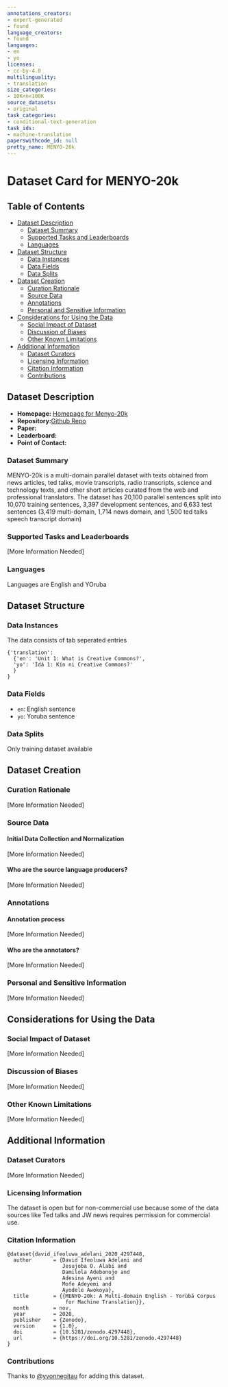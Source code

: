 ```yaml
---
annotations_creators:
- expert-generated
- found
language_creators:
- found
languages:
- en
- yo
licenses:
- cc-by-4.0
multilinguality:
- translation
size_categories:
- 10K<n<100K
source_datasets:
- original
task_categories:
- conditional-text-generation
task_ids:
- machine-translation
paperswithcode_id: null
pretty_name: MENYO-20k
---
```


# Dataset Card for MENYO-20k

## Table of Contents
- [Dataset Description](#dataset-description)
  - [Dataset Summary](#dataset-summary)
  - [Supported Tasks and Leaderboards](#supported-tasks-and-leaderboards)
  - [Languages](#languages)
- [Dataset Structure](#dataset-structure)
  - [Data Instances](#data-instances)
  - [Data Fields](#data-fields)
  - [Data Splits](#data-splits)
- [Dataset Creation](#dataset-creation)
  - [Curation Rationale](#curation-rationale)
  - [Source Data](#source-data)
  - [Annotations](#annotations)
  - [Personal and Sensitive Information](#personal-and-sensitive-information)
- [Considerations for Using the Data](#considerations-for-using-the-data)
  - [Social Impact of Dataset](#social-impact-of-dataset)
  - [Discussion of Biases](#discussion-of-biases)
  - [Other Known Limitations](#other-known-limitations)
- [Additional Information](#additional-information)
  - [Dataset Curators](#dataset-curators)
  - [Licensing Information](#licensing-information)
  - [Citation Information](#citation-information)
  - [Contributions](#contributions)

## Dataset Description

- **Homepage:** [Homepage for Menyo-20k](https://zenodo.org/record/4297448#.X81G7s0zZPY)
- **Repository:**[Github Repo](https://github.com/dadelani/menyo-20k_MT)
- **Paper:**
- **Leaderboard:**
- **Point of Contact:**

### Dataset Summary

MENYO-20k is a multi-domain parallel dataset with texts obtained from news articles, ted talks, movie transcripts, radio transcripts, science and technology texts, and other short articles curated from the web and professional translators. The dataset has 20,100 parallel sentences split into 10,070 training sentences, 3,397 development sentences, and 6,633 test sentences (3,419 multi-domain, 1,714 news domain, and 1,500 ted talks speech transcript domain)

### Supported Tasks and Leaderboards

[More Information Needed]

### Languages

Languages are English and YOruba

## Dataset Structure

### Data Instances

The data consists of tab seperated entries

```
{'translation': 
  {'en': 'Unit 1: What is Creative Commons?',
  'yo': '﻿Ìdá 1: Kín ni Creative Commons?'
  }
}

```

### Data Fields

- `en`: English sentence
- `yo`: Yoruba sentence


### Data Splits

Only training dataset available

## Dataset Creation

### Curation Rationale

[More Information Needed]

### Source Data

#### Initial Data Collection and Normalization

[More Information Needed]

#### Who are the source language producers?

[More Information Needed]

### Annotations

#### Annotation process

[More Information Needed]

#### Who are the annotators?

[More Information Needed]

### Personal and Sensitive Information

[More Information Needed]

## Considerations for Using the Data

### Social Impact of Dataset

[More Information Needed]

### Discussion of Biases

[More Information Needed]

### Other Known Limitations

[More Information Needed]

## Additional Information

### Dataset Curators

[More Information Needed]

### Licensing Information

The dataset is open but for non-commercial use because some of the data sources like Ted talks and JW news requires permission for commercial use.

### Citation Information
```
@dataset{david_ifeoluwa_adelani_2020_4297448,
  author       = {David Ifeoluwa Adelani and
                  Jesujoba O. Alabi and
                  Damilola Adebonojo and
                  Adesina Ayeni and
                  Mofe Adeyemi and
                  Ayodele Awokoya},
  title        = {{MENYO-20k: A Multi-domain English - Yorùbá Corpus 
                   for Machine Translation}},
  month        = nov,
  year         = 2020,
  publisher    = {Zenodo},
  version      = {1.0},
  doi          = {10.5281/zenodo.4297448},
  url          = {https://doi.org/10.5281/zenodo.4297448}
}
```
### Contributions

Thanks to [@yvonnegitau](https://github.com/yvonnegitau) for adding this dataset.